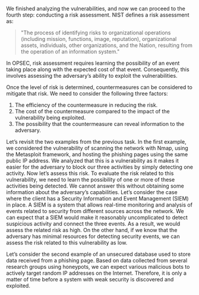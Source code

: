 We finished analyzing the vulnerabilities, and now we can proceed to the fourth step: conducting a risk assessment. NIST defines a risk assessment as:

> "The process of identifying risks to organizational operations (including mission, functions, image, reputation), organizational assets, individuals, other organizations, and the Nation, resulting from the operation of an information system."

In OPSEC, risk assessment requires learning the possibility of an event taking place along with the expected cost of that event. Consequently, this involves assessing the adversary’s ability to exploit the vulnerabilities.

Once the level of risk is determined, countermeasures can be considered to mitigate that risk. We need to consider the following three factors:

1. The efficiency of the countermeasure in reducing the risk.
2. The cost of the countermeasure compared to the impact of the vulnerability being exploited.
3. The possibility that the countermeasure can reveal information to the adversary.

Let’s revisit the two examples from the previous task. In the first example, we considered the vulnerability of scanning the network with Nmap, using the Metasploit framework, and hosting the phishing pages using the same public IP address. We analyzed that this is a vulnerability as it makes it easier for the adversary to block our three activities by simply detecting one activity. Now let’s assess this risk. To evaluate the risk related to this vulnerability, we need to learn the possibility of one or more of these activities being detected. We cannot answer this without obtaining some information about the adversary’s capabilities. Let’s consider the case where the client has a Security Information and Event Management (SIEM) in place. A SIEM is a system that allows real-time monitoring and analysis of events related to security from different sources across the network. We can expect that a SIEM would make it reasonably uncomplicated to detect suspicious activity and connect the three events. As a result, we would assess the related risk as high. On the other hand, if we know that the adversary has minimal resources for detecting security events, we can assess the risk related to this vulnerability as low.

Let’s consider the second example of an unsecured database used to store data received from a phishing page. Based on data collected from several research groups using honeypots, we can expect various malicious bots to actively target random IP addresses on the Internet. Therefore, it is only a matter of time before a system with weak security is discovered and exploited.